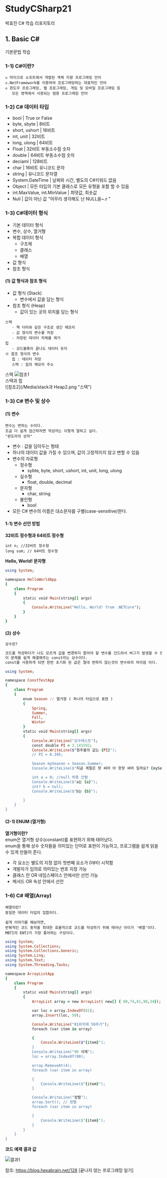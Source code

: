 # StudyCSharp21
박효진 C# 학습 리포지토리

## 1. Basic C#   
기본문법 학습 

### 1-1) C#이란?  
```
◇ 마이크로 소프트에서 개발된 객체 지향 프로그래밍 언어    
◇.NetFramework를 이용하여 프로그래밍하는 대표적인 언어   
◇ 윈도우 프로그래밍, 웹 프로그래밍, 게임 및 모바일 프로그래밍 등
   모든 영역에서 사용되는 범용 프로그래밍 언어   
```   

### 1-2) C# 데이터 타입   
+ bool | True or False   
+ byte, sbyte | 8비트   
+ short, ushort | 16비트   
+ int, unit | 32비트   
+ long, ulong | 64비트   
+ Float | 32비트 부동소수점 숫자
+ double | 64비트 부동소수점 숫자   
+ deciaml | 128비트   
+ char | 16비트 유니코드 문자   
+ string | 유니코드 문자열    
+ System.DateTime | 날짜와 시간, 별도의 C#키워드 없음   
+ Object | 모든 타입의 기본 클래스로 모든 유형을 포함 할 수 있음   
+ int.MaxValue, int.MinValue | 최댓값, 최솟값   
+ Null | 값이 아닌 값 "아무리 생각해도 난 NULL을~♬"   

### 1-3) C#데이터 형식   
+ 기본 데이터 형식
+ 변수, 상수, 열거형
+ 복합 데이터 형식
   + 구조체
   + 클래스
   + 배열
+ 값 형식
+ 참조 형식

#### (1) 값 형식과 참조 형식   
+ 값 형식 (Stack)
   + 변수에서 값을 담는 형식
+ 참조 형식 (Heap)
   + 값이 있는 곳의 위치를 담는 형식   
```
스택   
   - 책 더미와 같은 구조로 생긴 메모리
   - 값 형식의 변수를 저장
   - 저장된 데이터 자체를 제거
힙
   - 코드블록이 끝나도 데이터 유지   
※ 참조 형식의 변수   
   힙 : 데이터 저장
   스택 : 힙의 메모리 주소    
```   
스택
![참조1](/Media/Stack2.png "스택")    
스택과 힙   
![참조2](/Media/stack과 Heap2.png "스택") 


### 1-3) C# 변수 및 상수   
#### (1) 변수   
```   
변수는 변하는 수이다.    
조금 더 쉽게 접근하자면 작성자는 이렇게 말하고 싶다.    
"판도라의 상자"   
```   
+ 변수 : 값을 담아두는 형태   
+ 하나의 데이터 값을 가질 수 있으며, 값이 고정적이지 않고 변할 수 있음   
+ 변수의 자료형   
  + 정수형
    + sybte, byte, short, ushort, int, unit, long, ulong
  + 실수형
    + float, double, decimal
  + 문자형
    + char, string
  + 불린형
    + bool 
+ 모든 C# 변수의 이름은 대소문자를 구별(case-sensitive)한다.

#### 1-1) 변수 선언 방법   
**32비트 정수형과 64비트 정수형**   
```
int n; //32비트 정수형
long sum; // 64비트 정수형   
```   

**Hello, World! 문자형**   
```ruby
using System;

namespace HelloWorldApp
{
    class Program
    {
        static void Main(string[] args)
        {
            Console.WriteLine("Hello, World! from .NETCore");
        }
    }
}
```   

#### (2) 상수  
```ruby
상수란?

코드를 작성하다가 나도 모르게 값을 변경하지 말아야 할 변수를 건드려서 버그가 발생할 수 있다.
이 문제를 쉽게 해결해주는 const라는 상수이다.
const를 사용하게 되면 한번 초기화 된 값은 절대 변하지 않는것이 변수와의 차이점 이다.

using System;

namespace ConstTestApp
{
    class Program
    {
        enum Season // 열거형 ( 하나의 타입으로 표현 )
        {
            Spring,
            Summer,
            Fall,
            Winter
        }
        static void Main(string[] args)
        {
            Console.WriteLine("상수테스트");
            const double PI = 3.141592;
            Console.WriteLine($"원주율의 값는 {PI}");
            // PI = 6.345;

            Season mySeason = Season.Summer;
            Console.WriteLine($"지금 계절은 핫 써머 아 핫핫 써머 일까요? {mySeason} 였습니다!");

            int a = 0; //null 허용 안됌
            Console.WriteLine($"a는 {a}");
            int? b = null;
            Console.WriteLine($"b는 {b}");

        }
    }
}   
```   

#### (2-1) ENUM (열거형)   
**열거형이란?**   
enum은 열거형 상수(constant)를 표현하기 위해 태어났다.   
enum을 통해 상수 숫자들을 의미있는 단어로 표현이 가능하고, 
프로그램을 쉽게 읽을 수 있게 만들어 준다.

+ 각 요소는 별도의 지정 없이 첫번째 요소가 0부터 시작함
+ 개발자가 임의로 의미있는 번호 지정 가능
+ 클래스 안 OR 네임스페이스 안에서만 선언 가능
+ 메서드 OR 속성 안에서 선언    

### 1-6) C# 배열(Array)   
```
배열이란?   
동일한 데이터 타입의 집합이다.   

쉽게 이야기를 해보자면,   
반복적인 코드 동작을 최대한 효율적으로 코드를 작성하기 위해 태어난 아이가 '배열'이다.
MBTI의 ENTJ가 가장 좋아하는 구성이다.
```

```ruby
using System;
using System.Collections;
using System.Collections.Generic;
using System.Linq;
using System.Text;
using System.Threading.Tasks;

namespace ArrayListApp
{
    class Program
    {
        static void Main(string[] args)
        {
            ArrayList array = new ArrayList( new[] { 80,74,81,90,34});

            var loc = array.IndexOf(81);
            array.Insert(loc, 50);

            Console.WriteLine("81위치에 50추가");
            foreach (var item in array)

            {
                Console.WriteLine($"{item}");
            }
            Console.WriteLine("90 삭제");
            loc = array.IndexOf(90);

            array.RemoveAt(4);
            foreach (var item in array)

            {
                Console.WriteLine($"{item}");
            }

            Console.WriteLine("정렬");
            array.Sort(); // 정렬
            foreach (var item in array)

            {
                Console.WriteLine($"{item}");
            }
        }
    }
}
```
**코드 예제 결과 값**

![결과1](/Media/ArrayTest.png "배열 ")  



참조: https://blog.hexabrain.net/128 [끝나지 않는 프로그래밍 일기]





